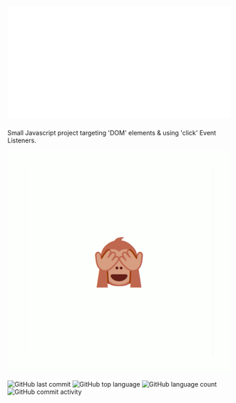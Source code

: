 #  ![](https://github.com/cba0311/No-Evil/blob/master/assets/banner_transparent.png) 
Small Javascript project targeting 'DOM' elements & using 'click' Event Listeners.

![](https://github.com/cba0311/No-Evil/blob/master/assets/No-Evil.gif)

![GitHub last commit](https://img.shields.io/github/last-commit/cba0311/No-Evil?style=flat-square)
![GitHub top language](https://img.shields.io/github/languages/top/cba0311/No-Evil?style=flat-square)
![GitHub language count](https://img.shields.io/github/languages/count/cba0311/No-Evil?style=flat-square)
![GitHub commit activity](https://img.shields.io/github/commit-activity/w/cba0311/No-Evil?style=flat-square)
